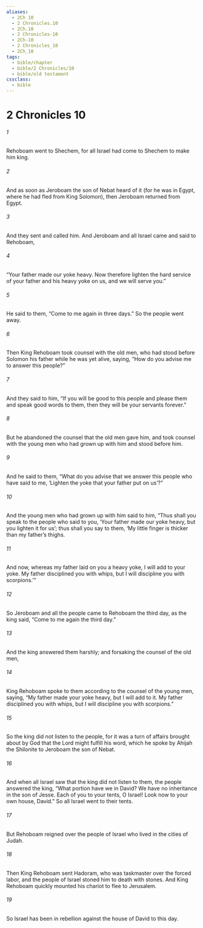 ```yaml
---
aliases:
  - 2Ch 10
  - 2 Chronicles.10
  - 2Ch.10
  - 2 Chronicles-10
  - 2Ch-10
  - 2 Chronicles_10
  - 2Ch_10
tags:
  - bible/chapter
  - bible/2 Chronicles/10
  - bible/old testament
cssclass:
  - bible
---
```


# 2 Chronicles 10

###### 1
Rehoboam went to Shechem, for all Israel had come to Shechem to make him king.
###### 2
And as soon as Jeroboam the son of Nebat heard of it (for he was in Egypt, where he had fled from King Solomon), then Jeroboam returned from Egypt.
###### 3
And they sent and called him. And Jeroboam and all Israel came and said to Rehoboam,
###### 4
“Your father made our yoke heavy. Now therefore lighten the hard service of your father and his heavy yoke on us, and we will serve you.”
###### 5
He said to them, “Come to me again in three days.” So the people went away.
###### 6
Then King Rehoboam took counsel with the old men, who had stood before Solomon his father while he was yet alive, saying, “How do you advise me to answer this people?”
###### 7
And they said to him, “If you will be good to this people and please them and speak good words to them, then they will be your servants forever.”
###### 8
But he abandoned the counsel that the old men gave him, and took counsel with the young men who had grown up with him and stood before him.
###### 9
And he said to them, “What do you advise that we answer this people who have said to me, ‘Lighten the yoke that your father put on us’?”
###### 10
And the young men who had grown up with him said to him, “Thus shall you speak to the people who said to you, ‘Your father made our yoke heavy, but you lighten it for us’; thus shall you say to them, ‘My little finger is thicker than my father’s thighs.
###### 11
And now, whereas my father laid on you a heavy yoke, I will add to your yoke. My father disciplined you with whips, but I will discipline you with scorpions.’”
###### 12
So Jeroboam and all the people came to Rehoboam the third day, as the king said, “Come to me again the third day.”
###### 13
And the king answered them harshly; and forsaking the counsel of the old men,
###### 14
King Rehoboam spoke to them according to the counsel of the young men, saying, “My father made your yoke heavy, but I will add to it. My father disciplined you with whips, but I will discipline you with scorpions.”
###### 15
So the king did not listen to the people, for it was a turn of affairs brought about by God that the Lord might fulfill his word, which he spoke by Ahijah the Shilonite to Jeroboam the son of Nebat.
###### 16
And when all Israel saw that the king did not listen to them, the people answered the king, “What portion have we in David? We have no inheritance in the son of Jesse. Each of you to your tents, O Israel! Look now to your own house, David.” So all Israel went to their tents.
###### 17
But Rehoboam reigned over the people of Israel who lived in the cities of Judah.
###### 18
Then King Rehoboam sent Hadoram, who was taskmaster over the forced labor, and the people of Israel stoned him to death with stones. And King Rehoboam quickly mounted his chariot to flee to Jerusalem.
###### 19
So Israel has been in rebellion against the house of David to this day.


